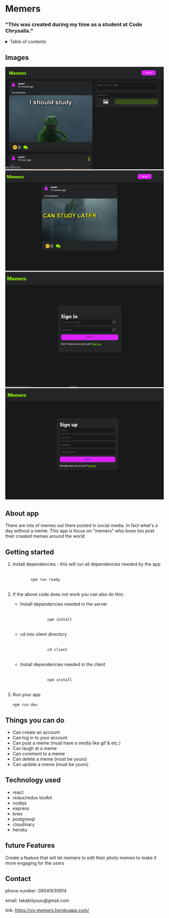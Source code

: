 <h1>Memers</h1>
<h3>"This was created during my time as a student at Code Chrysalis."</h3>

<details>
  <summary>Table of contents</summary>
  <ol>
    <li><a href="#pictures">Pictures</a></li>
    <li><a href="#aboutApp">About App</a></li>
    <li><a href="#getting-started">Getting Started</a></li>
    <li><a href="#usage">Things you can do</a></li>
    <li><a href="#roadmap">Roadmap</a></li>
    <li><a href="#contributing">Contributing</a></li>
    <li><a href="#futureFeatures">Future Features</a></li>
    <li><a href="#contact">Contact</a></li>
  </ol>
</details>

<section id="pictures">
  <h1>Images</h1>
  <img src="./images/home.png">
  <img src="./images/onememe.png">
  <img src="./images/signin.png">
  <img src="./images/signup.png">
  
</section>
<section id="aboutApp">
  <h1>About app</h1>
  <p>There are lots of memes out there posted in social media. In fact what's a day without a meme. This app is focus on "memers" who loves too post their created memes around the world</p>
  
</section>

<section id="getting-started">
<h1>Getting started</h1>
  <ol>
    <li>
      <p>Install dependencies - this will run all dependencies needed by the app</p>
      <code>
        npm run ready
      </code>
    </li>
    <li>
      <p>If the above code does not work you can also do this:</p>
      <ul>
        <li>
          <p>Install dependencies needed in the server</p>
          <code>
            npm install
          </code>
        </li>
        <li>
          <p>cd into client directory</p>
          <code>
            cd client
          </code>
        </li>
        <li>
          <p>Install dependencies needed in the client</p>
          <code>
            npm install
          </code>
        </li>
      </ul>
    </li>
    <li>
      <p>Run your app</p>
      <code>npm run dev</code>
    </li>
  </ol>
  
</section>

<section id="usage">
  <h1>Things you can do</h1>
  <ul>
    <li>Can create an account</li>
    <li>Can log in to your account</li>
    <li>Can post a meme (must have a media like gif & etc.)</li>
    <li>Can laugh at a meme</li>
    <li>Can comment to a meme</li>
    <li>Can delete a meme (must be yours)</li>
    <li>Can update a meme (must be yours)</li>
  </ul>
  
</section>
<section id="technology">
  <h1>Technology used</h1>

  <ul>
    <li>react</li>
    <li>redux/redux toolkit</li>
    <li>nodejs</li>
    <li>express</li>
    <li>knex</li>
    <li>postgresql</li>
    <li>cloudinary</li>
    <li>heroku</li>
  </ul>
  
</section>
 <section id="futureFeatures">
  <h1>future Features</h1>
    <p>Create a feature that will let memers to edit their photo memes to make it more engaging for the users</p>

  
</section>

<section id="contact">
<h1>Contact</h1>
<p>phone number: 09041630614</p>
<p>email: takakiiiyuuu@gmail.com</p>
<p>link: <a href="https://yu-memers.herokuapp.com/" target="_blank">https://yu-memers.herokuapp.com/<a></p>
  
</section>
  
 
